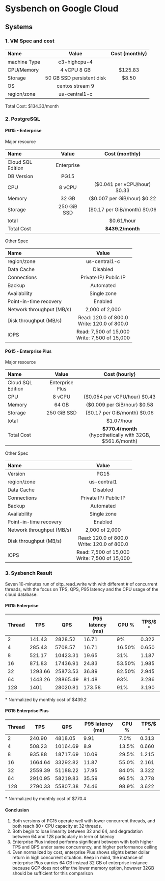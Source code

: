 # Sysbench on Google Cloud

## Systems

### 1. VM Spec and cost

| Name             | Value |Cost (monthly) |
| :---------------- | :------: |:------: |
| machine Type        | c3-highcpu-4   |
| CPU/Memory |        4 vCPU  8 GB   |  $125.83
| Storage           |   50 GB SSD persistent disk   | $8.50
| OS        | centos stream 9   |
| region/zone        | us-central1-c   |

Total Cost: $134.33/month

### 2. PostgreSQL

#### PG15 - Enterprise

Major resource 

| Name             | Value |Cost (monthly) |
| :---------------- | :------: |:------: |
| Cloud SQL Edition | Enterprise  | 
| DB Version        | PG15   |
| CPU |        8 vCPU    |  ($0.041 per vCPU/hour) $0.33
| Memory |       32 GB   | ($0.007 per GiB/hour) $0.22	
| Storage           |  250 GiB SSD | ($0.17 per GiB/month) $0.06
| total || $0.61/hour
|Total Cost|| **$439.2/month** |



Other Spec 

| Name             | Value | 
| :---------------- | :------: |
| region/zone        | us-central1-c   |
|Data Cache | Disabled
|Connections| Private IP/ Public IP
|Backup| Automated
|Availability| Single zone
|Point-in-time recovery| Enabled
|Network throughput (MB/s) | 2,000 of 2,000
|Disk throughput (MB/s) | Read: 120.0 of 800.0 <br> Write: 120.0 of 800.0
|IOPS | Read: 7,500 of 15,000 <br> Write: 7,500 of 15,000



#### PG15 - Enterprise Plus

Major resource 

| Name             | Value |Cost (hourly) |
| :---------------- | :------: | :------: |
| Cloud SQL Edition | Enterprise Plus | | 
| CPU |        8 vCPU    |  ($0.054 per vCPU/hour) $0.43
| Memory |       64 GB   | ($0.009 per GiB/hour) $0.58	
| Storage           |  250 GiB SSD | ($0.17 per GiB/month) $0.06
| total || $1.07/hour
|Total Cost|| **$770.4/month** <br> (hypothetically with 32GB, $561.6/month) |




Other Spec 

| Name             | Value | 
| :---------------- | :------: |
| Version        | PG15   |
| region/zone        | us-central1  |
|Data Cache | Disabled
|Connections| Private IP/ Public IP
|Backup| Automated
|Availability| Single zone
|Point-in-time recovery| Enabled
|Network throughput (MB/s) | 2,000 of 2,000
|Disk throughput (MB/s) | Read: 120.0 of 800.0 <br> Write: 120.0 of 800.0
|IOPS | Read: 7,500 of 15,000 <br> Write: 7,500 of 15,000

### 3. Sysbench Result

Seven 10-minutes run of oltp_read_write with with different # of concurrent threads, with the focus on TPS, QPS, P95 latency and the CPU usage of the cloud database.

#### PG15 Enterprise


| Thread | TPS     | QPS      | P95 latency (ms) | CPU %  | TPS/$ \* |
| ------ | ------- | -------- | ---------------- | ------ | -------- |
| 2      | 141.43  | 2828.52  | 16.71            | 9%     | 0.322    |
| 4      | 285.43  | 5708.57  | 16.71            | 16.50% | 0.650    |
| 8      | 521.17  | 10423.31 | 19.65            | 31%    | 1.187    |
| 16     | 871.83  | 17436.91 | 24.83            | 53.50% | 1.985    |
| 32     | 1293.66 | 25873.53 | 36.89            | 82.50% | 2.945    |
| 64     | 1443.26 | 28865.49 | 81.48            | 93%    | 3.286    |
| 128    | 1401    | 28020.81 | 173.58           | 91%    | 3.190    |

\* Normalized by monthly cost of $439.2

#### PG15 Enterprise Plus

| Thread | TPS     | QPS      | P95 latency (ms) | CPU % | TPS/$ * |
| ------ | ------- | -------- | ---------------- | ----- | ----- |
| 2      | 240.90  | 4818.05  | 9.91             | 7.0%  | 0.313 |
| 4      | 508.23  | 10164.69 | 8.9              | 13.5% | 0.660 |
| 8      | 935.88  | 18717.69 | 10.09            | 29.5% | 1.215 |
| 16     | 1664.64 | 33292.82 | 11.87            | 55.0% | 2.161 |
| 32     | 2559.39 | 51188.22 | 17.95            | 84.0% | 3.322 |
| 64     | 2910.95 | 58219.83 | 35.59            | 96.5% | 3.778 |
| 128    | 2790.33 | 55807.38 | 74.46            | 98.9% | 3.622 |

\* Normalized by monthly cost of $770.4

#### Conclusion

1. Both versions of PG15 operate well with lower concurrent threads, and both reach 80+ CPU capacity at 32 threads. 
2. Both begin to lose linearity between 32 and 64, and degradation between 64 and 128 particularly in term of latency 
3. Enterprise Plus indeed performs significant between with both higher TPS and QPS under same concurrency, and higher performance ceiling
4. Even normalized by cost, enterprise Plus shows slights better dollar return in high concurrent situation. Keep in mind, the instance of enterprise Plus carries 64 GB instead 32 GB of enterprise instance because GCP does not offer the lower memory option, however 32GB should be sufficient for this comparison 